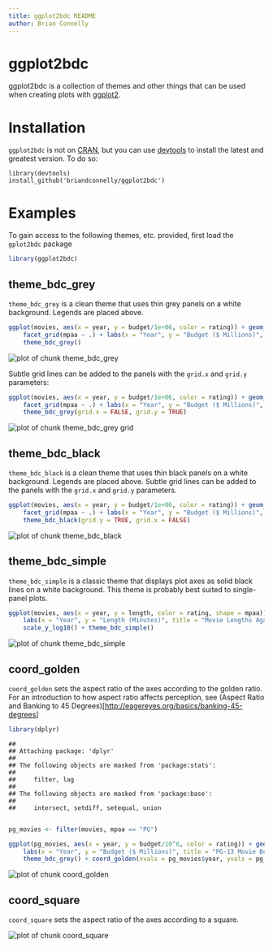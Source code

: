 ```yaml
---
title: ggplot2bdc README
author: Brian Connelly
---
```


# ggplot2bdc

ggplot2bdc is a collection of themes and other things that can be used when
creating plots with [ggplot2](http://ggplot2.org/).

# Installation

`ggplot2bdc` is not on [CRAN](http://cran.r-project.org/), but you can use
[devtools](http://cran.r-project.org/web/packages/devtools/index.html) to
install the latest and greatest version. To do so:

    library(devtools)
    install_github('briandconnelly/ggplot2bdc')


# Examples

To gain access to the following themes, etc. provided, first load the
`gplot2bdc` package


```r
library(ggplot2bdc)
```


## theme_bdc_grey

`theme_bdc_grey` is a clean theme that uses thin grey panels on a white
background. Legends are placed above.


```r
ggplot(movies, aes(x = year, y = budget/1e+06, color = rating)) + geom_point() + 
    facet_grid(mpaa ~ .) + labs(x = "Year", y = "Budget ($ Millions)", title = "Hollywood Budgets Against Time") + 
    theme_bdc_grey()
```

![plot of chunk theme_bdc_grey](figure/theme_bdc_grey.png) 


Subtle grid lines can be added to the panels with the `grid.x` and `grid.y`
parameters:


```r
ggplot(movies, aes(x = year, y = budget/1e+06, color = rating)) + geom_point() + 
    facet_grid(mpaa ~ .) + labs(x = "Year", y = "Budget ($ Millions)", title = "Hollywood Budgets Against Time") + 
    theme_bdc_grey(grid.x = FALSE, grid.y = TRUE)
```

![plot of chunk theme_bdc_grey grid](figure/theme_bdc_grey_grid.png) 


## theme_bdc_black

`theme_bdc_black` is a clean theme that uses thin black panels on a white
background. Legends are placed above. Subtle grid lines can be added to the
panels with the `grid.x` and `grid.y` parameters.


```r
ggplot(movies, aes(x = year, y = budget/1e+06, color = rating)) + geom_point() + 
    facet_grid(mpaa ~ .) + labs(x = "Year", y = "Budget ($ Millions)", title = "Hollywood Budgets Against Time") + 
    theme_bdc_black(grid.y = TRUE, grid.x = FALSE)
```

![plot of chunk theme_bdc_black](figure/theme_bdc_black.png) 


## theme_bdc_simple

`theme_bdc_simple` is a classic theme that displays plot axes as solid black
lines on a white background. This theme is probably best suited to single-panel
plots.


```r
ggplot(movies, aes(x = year, y = length, color = rating, shape = mpaa)) + geom_point() + 
    labs(x = "Year", y = "Length (Minutes)", title = "Movie Lengths Against Time") + 
    scale_y_log10() + theme_bdc_simple()
```

![plot of chunk theme_bdc_simple](figure/theme_bdc_simple.png) 


## coord_golden

`coord_golden` sets the aspect ratio of the axes according to the golden ratio.
For an introduction to how aspect ratio affects perception, see
(Aspect Ratio and Banking to 45 Degrees)[http://eagereyes.org/basics/banking-45-degrees]


```r
library(dplyr)
```

```
## 
## Attaching package: 'dplyr'
## 
## The following objects are masked from 'package:stats':
## 
##     filter, lag
## 
## The following objects are masked from 'package:base':
## 
##     intersect, setdiff, setequal, union
```

```r

pg_movies <- filter(movies, mpaa == "PG")

ggplot(pg_movies, aes(x = year, y = budget/10^6, color = rating)) + geom_point() + 
    labs(x = "Year", y = "Budget ($ Millions)", title = "PG-13 Movie Budgets") + 
    theme_bdc_grey() + coord_golden(xvals = pg_movies$year, yvals = pg_movies$budget/10^6)
```

![plot of chunk coord_golden](figure/coord_golden.png) 


## coord_square

`coord_square` sets the aspect ratio of the axes according to a square.

![plot of chunk coord_square](figure/coord_square.png) 

